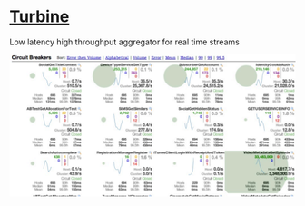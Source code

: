 # <a href="https://github.com/Netflix/Turbine" target="_blank">Turbine</a>

Low latency high throughput aggregator for real time streams

![](images/turbine.png)